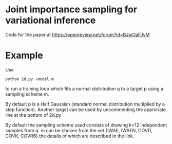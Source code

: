 # Joint importance sampling for variational inference

Code for the paper at https://openreview.net/forum?id=BJwOaFJvM

# Example

Use 
```
python 2d.py -model m 
```
to run a training loop which fits a normal distribution q to a target p using a sampling scheme m. 

By default p is a Half Gaussian (standard normal distribution multiplied by a step function). Another target can be used by uncommenting the approriate line at the bottom of 2d.py

By default the sampling scheme used consists of drawing k=12 independent samples from q. m can be chosen from the set {IWAE, IWAEN, COVD, COVK, COVR6} the details of which are described in the link.
